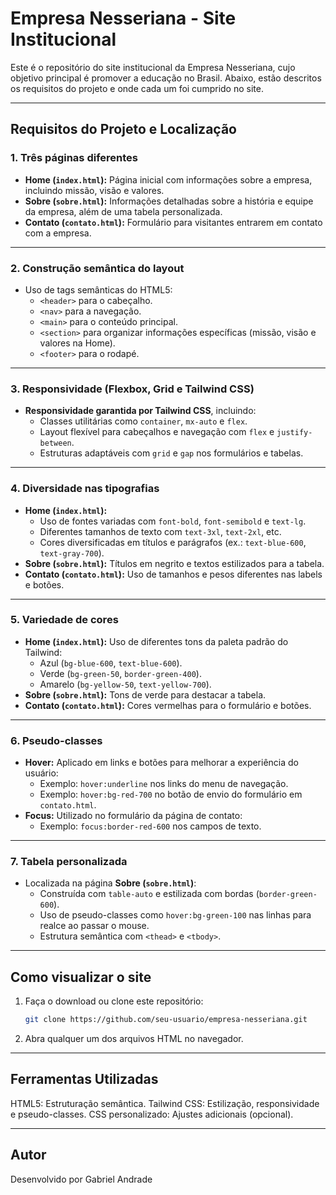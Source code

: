 # Empresa Nesseriana - Site Institucional

Este é o repositório do site institucional da Empresa Nesseriana, cujo objetivo principal é promover a educação no Brasil. Abaixo, estão descritos os requisitos do projeto e onde cada um foi cumprido no site.

---

## **Requisitos do Projeto e Localização**

### **1. Três páginas diferentes**
- **Home (`index.html`):** Página inicial com informações sobre a empresa, incluindo missão, visão e valores.
- **Sobre (`sobre.html`):** Informações detalhadas sobre a história e equipe da empresa, além de uma tabela personalizada.
- **Contato (`contato.html`):** Formulário para visitantes entrarem em contato com a empresa.

---

### **2. Construção semântica do layout**
- Uso de tags semânticas do HTML5:
  - `<header>` para o cabeçalho.
  - `<nav>` para a navegação.
  - `<main>` para o conteúdo principal.
  - `<section>` para organizar informações específicas (missão, visão e valores na Home).
  - `<footer>` para o rodapé.

---

### **3. Responsividade (Flexbox, Grid e Tailwind CSS)**
- **Responsividade garantida por Tailwind CSS**, incluindo:
  - Classes utilitárias como `container`, `mx-auto` e `flex`.
  - Layout flexível para cabeçalhos e navegação com `flex` e `justify-between`.
  - Estruturas adaptáveis com `grid` e `gap` nos formulários e tabelas.

---

### **4. Diversidade nas tipografias**
- **Home (`index.html`):**
  - Uso de fontes variadas com `font-bold`, `font-semibold` e `text-lg`.
  - Diferentes tamanhos de texto com `text-3xl`, `text-2xl`, etc.
  - Cores diversificadas em títulos e parágrafos (ex.: `text-blue-600`, `text-gray-700`).
- **Sobre (`sobre.html`):** Títulos em negrito e textos estilizados para a tabela.
- **Contato (`contato.html`):** Uso de tamanhos e pesos diferentes nas labels e botões.

---

### **5. Variedade de cores**
- **Home (`index.html`):** Uso de diferentes tons da paleta padrão do Tailwind:
  - Azul (`bg-blue-600`, `text-blue-600`).
  - Verde (`bg-green-50`, `border-green-400`).
  - Amarelo (`bg-yellow-50`, `text-yellow-700`).
- **Sobre (`sobre.html`):** Tons de verde para destacar a tabela.
- **Contato (`contato.html`):** Cores vermelhas para o formulário e botões.

---

### **6. Pseudo-classes**
- **Hover:** Aplicado em links e botões para melhorar a experiência do usuário:
  - Exemplo: `hover:underline` nos links do menu de navegação.
  - Exemplo: `hover:bg-red-700` no botão de envio do formulário em `contato.html`.
- **Focus:** Utilizado no formulário da página de contato:
  - Exemplo: `focus:border-red-600` nos campos de texto.

---

### **7. Tabela personalizada**
- Localizada na página **Sobre (`sobre.html`)**:
  - Construída com `table-auto` e estilizada com bordas (`border-green-600`).
  - Uso de pseudo-classes como `hover:bg-green-100` nas linhas para realce ao passar o mouse.
  - Estrutura semântica com `<thead>` e `<tbody>`.

---

## **Como visualizar o site**
1. Faça o download ou clone este repositório:
   ```bash
   git clone https://github.com/seu-usuario/empresa-nesseriana.git
2. Abra qualquer um dos arquivos HTML no navegador.

---

## **Ferramentas Utilizadas**

HTML5: Estruturação semântica.
Tailwind CSS: Estilização, responsividade e pseudo-classes.
CSS personalizado: Ajustes adicionais (opcional).

---

## **Autor**
Desenvolvido por Gabriel Andrade
